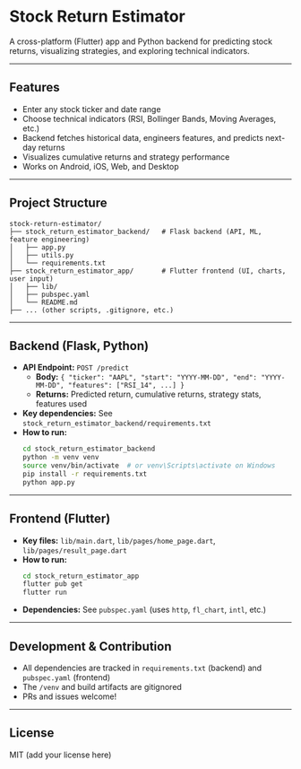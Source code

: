 # Stock Return Estimator

A cross-platform (Flutter) app and Python backend for predicting stock returns, visualizing strategies, and exploring technical indicators.

---

## Features
- Enter any stock ticker and date range
- Choose technical indicators (RSI, Bollinger Bands, Moving Averages, etc.)
- Backend fetches historical data, engineers features, and predicts next-day returns
- Visualizes cumulative returns and strategy performance
- Works on Android, iOS, Web, and Desktop

---

## Project Structure

```
stock-return-estimator/
├── stock_return_estimator_backend/   # Flask backend (API, ML, feature engineering)
│   ├── app.py
│   ├── utils.py
│   └── requirements.txt
├── stock_return_estimator_app/       # Flutter frontend (UI, charts, user input)
│   ├── lib/
│   ├── pubspec.yaml
│   └── README.md
├── ... (other scripts, .gitignore, etc.)
```

---

## Backend (Flask, Python)
- **API Endpoint:** `POST /predict`
  - **Body:** `{ "ticker": "AAPL", "start": "YYYY-MM-DD", "end": "YYYY-MM-DD", "features": ["RSI_14", ...] }`
  - **Returns:** Predicted return, cumulative returns, strategy stats, features used
- **Key dependencies:** See `stock_return_estimator_backend/requirements.txt`
- **How to run:**
  ```sh
  cd stock_return_estimator_backend
  python -m venv venv
  source venv/bin/activate  # or venv\Scripts\activate on Windows
  pip install -r requirements.txt
  python app.py
  ```

---

## Frontend (Flutter)
- **Key files:** `lib/main.dart`, `lib/pages/home_page.dart`, `lib/pages/result_page.dart`
- **How to run:**
  ```sh
  cd stock_return_estimator_app
  flutter pub get
  flutter run
  ```
- **Dependencies:** See `pubspec.yaml` (uses `http`, `fl_chart`, `intl`, etc.)

---

## Development & Contribution
- All dependencies are tracked in `requirements.txt` (backend) and `pubspec.yaml` (frontend)
- The `/venv` and build artifacts are gitignored
- PRs and issues welcome!

---

## License
MIT (add your license here) 